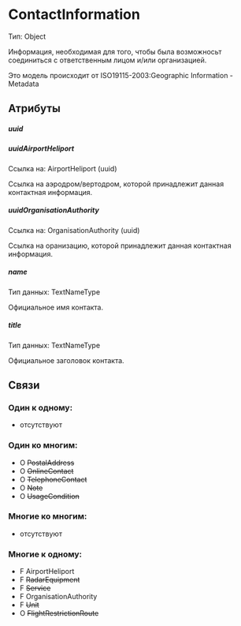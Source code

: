 ContactInformation
====
Тип: Object

Информация, необходимая для того, чтобы была возможносьт соединиться с ответственным лицом и/или организацией.

Это модель происходит от ISO19115-2003:Geographic Information - Metadata

## Атрибуты

##### uuid

##### uuidAirportHeliport
Ссылка на: AirportHeliport (uuid)

Ссылка на аэродром/вертодром, которой принадлежит данная контактная информация.

##### uuidOrganisationAuthority
Ссылка на: OrganisationAuthority (uuid)

Ссылка на оранизацию, которой принадлежит данная контактная информация.

##### name
Тип данных: TextNameType

Официальное имя контакта.

##### title
Тип данных: TextNameType

Официальное заголовок контакта.


## Связи

### Один к одному:

- отсутствуют

### Один ко многим:

- O ~~PostalAddress~~
- O ~~OnlineContact~~
- O ~~TelephoneContact~~
- O ~~Note~~
- O ~~UsageCondition~~


### Многие ко многим:

- отсутствуют

### Многие к одному:

- F AirportHeliport
- F ~~RadarEquipment~~
- F ~~Service~~
- F OrganisationAuthority
- F ~~Unit~~
- O ~~FlightRestrictionRoute~~
